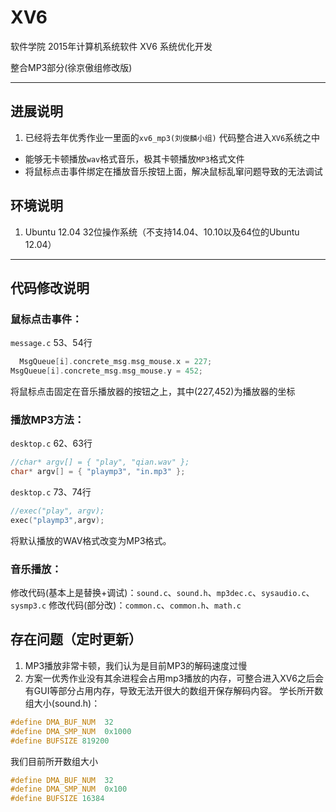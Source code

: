 # XV6
软件学院 2015年计算机系统软件 XV6 系统优化开发

整合MP3部分(徐京傲组修改版)

-----

## 进展说明
1. 已经将去年优秀作业一里面的`xv6_mp3(刘俊麟小组)` 代码整合进入`XV6`系统之中
-  能够无卡顿播放`wav`格式音乐，极其卡顿播放`MP3`格式文件
-  将鼠标点击事件绑定在播放音乐按钮上面，解决鼠标乱窜问题导致的无法调试

## 环境说明
1. Ubuntu 12.04 32位操作系统（不支持14.04、10.10以及64位的Ubuntu 12.04）

-----
## 代码修改说明
### 鼠标点击事件：
  `message.c` 53、54行
  ```C
	MsgQueue[i].concrete_msg.msg_mouse.x = 227;
MsgQueue[i].concrete_msg.msg_mouse.y = 452;
  ```
  将鼠标点击固定在音乐播放器的按钮之上，其中(227,452)为播放器的坐标
### 播放MP3方法：
  `desktop.c` 62、63行
  ```C
  //char* argv[] = { "play", "qian.wav" };
char* argv[] = { "playmp3", "in.mp3" };
  ```
  `desktop.c` 73、74行
  ```C
  //exec("play", argv);
exec("playmp3",argv);
  ```
  将默认播放的WAV格式改变为MP3格式。
### 音乐播放：
  修改代码(基本上是替换+调试)：`sound.c`、`sound.h`、`mp3dec.c`、`sysaudio.c`、`sysmp3.c`
  修改代码(部分改)：`common.c`、`common.h`、`math.c`

## 存在问题（定时更新）
1. MP3播放非常卡顿，我们认为是目前MP3的解码速度过慢
2. 方案一优秀作业没有其余进程会占用mp3播放的内存，可整合进入XV6之后会有GUI等部分占用内存，导致无法开很大的数组开保存解码内容。
学长所开数组大小(sound.h)：
```C
#define DMA_BUF_NUM  32
#define DMA_SMP_NUM  0x1000
#define	BUFSIZE	819200
```
我们目前所开数组大小
```C
#define DMA_BUF_NUM  32
#define DMA_SMP_NUM  0x100
#define	BUFSIZE	16384
```

